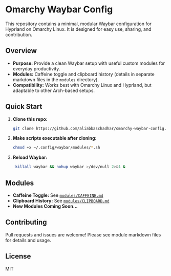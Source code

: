 # Omarchy Waybar Config

This repository contains a minimal, modular Waybar configuration for Hyprland on Omarchy Linux. It is designed for easy use, sharing, and contribution.

## Overview

- **Purpose:** Provide a clean Waybar setup with useful custom modules for everyday productivity.
- **Modules:** Caffeine toggle and clipboard history (details in separate markdown files in the `modules` directory).
- **Compatibility:** Works best with Omarchy Linux and Hyprland, but adaptable to other Arch-based setups.

## Quick Start

1. **Clone this repo:**

   ```bash
   git clone https://github.com/aliabbaschadhar/omarchy-waybar-config.git ~/.config/waybar
   ```

2. **Make scripts executable after cloning:**

   ```bash
   chmod +x ~/.config/waybar/modules/*.sh
   ```

3. **Reload Waybar:**

   ```bash
    killall waybar && nohup waybar >/dev/null 2>&1 &          
   ```

## Modules

- **Caffeine Toggle:** See [`modules/CAFFEINE.md`](modules/CAFFEINE.md)
- **Clipboard History:** See [`modules/CLIPBOARD.md`](modules/CLIPBOARD.md)
- **New Modules Coming Soon...**

## Contributing

Pull requests and issues are welcome! Please see module markdown files for details and usage.

## License

MIT
